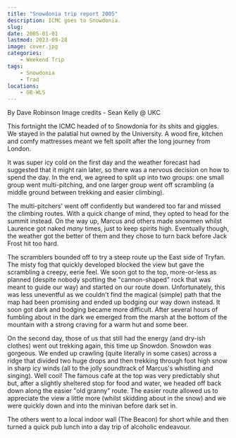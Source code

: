 ```yaml
---
title: "Snowdonia trip report 2005"
description: ICMC goes to Snowdonia.
slug: 
date: 2005-01-01
lastmod: 2023-09-28
image: cover.jpg
categories:
    - Weekend Trip
tags:
    - Snowdonia
    - Trad
locations:
    - GB-WLS
---
```


By Dave Robinson
Image credits - Sean Kelly @ UKC

This fortnight the ICMC headed of to Snowdonia for its shits and giggles. We stayed in the palatial
hut owned by the University. A wood fire, kitchen and comfy mattresses meant we felt spoilt after
the long journey from London.

It was super icy cold on the first day and the weather forecast had suggested that it might rain later,
so there was a nervous decision on how to spend the day. In the end, we agreed to split up into two
groups: one small group went multi-pitching, and one larger group went off scrambling (a middle
ground between trekking and easier climbing).

The multi-pitchers' went off confidently but wandered too far and missed the climbing routes. With
a quick change of mind, they opted to head for the summit instead. On the way up, Marcus and
others made snowmen whilst Laurence got naked *many* times, just to keep spirits high.
Eventually though, the weather got the better of them and they chose to turn back before Jack Frost
hit too hard.

The scramblers bounded off to try a steep route up the East side of Tryfan. The misty fog that
quickly developed blocked the view but gave the scrambling a creepy, eerie feel. We soon got to the
top, more-or-less as planned (despite nobody spotting the "cannon-shaped" rock that was meant to
guide our way) and started on our route down. Unfortunately, this was less uneventful as we
couldn't find the magical (simple) path that the map had been promising and ended up bodging our
way down instead. It soon got dark and bodging became more difficult. After several hours of
fumbling about in the dark we emerged from the marsh at the bottom of the mountain with a strong
craving for a warm hut and some beer.

On the second day, those of us that still had the energy (and dry-ish clothes) went out trekking
again, this time up Snowdon. Snowdon was gorgeous. We ended up crawling (quite literally in some
cases) across a ridge that divided two huge drops and then trekking through foot high snow in sharp
icy winds (all to the jolly soundtrack of Marcus's whistling and singing). Well cool! The famous
cafe at the top was very predictably shut but, after a slightly sheltered stop for food and water, we
headed off back down along the easier "old granny" route. The easier route allowed us to appreciate
the view a little more (whilst skidding about in the snow) and we were quickly down and into the
minivan before dark set in.

The others went to a local indoor wall (The Beacon) for short while and then turned a quick pub
lunch into a day trip of alcoholic endeavour.